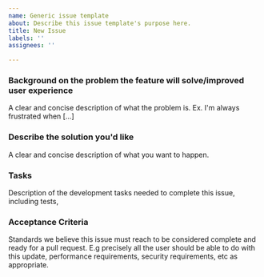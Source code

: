 ```yaml
---
name: Generic issue template
about: Describe this issue template's purpose here.
title: New Issue
labels: ''
assignees: ''

---
```


### Background on the problem the feature will solve/improved user experience
A clear and concise description of what the problem is. Ex. I'm always frustrated when [...]

### Describe the solution you'd like
A clear and concise description of what you want to happen.

### Tasks 
Description of the development tasks needed to complete this issue, including tests, 

### Acceptance Criteria 
Standards we believe this issue must reach to be considered complete and ready for a pull request. E.g precisely all  the user should be able to do with this update, performance requirements, security requirements, etc as appropriate.

